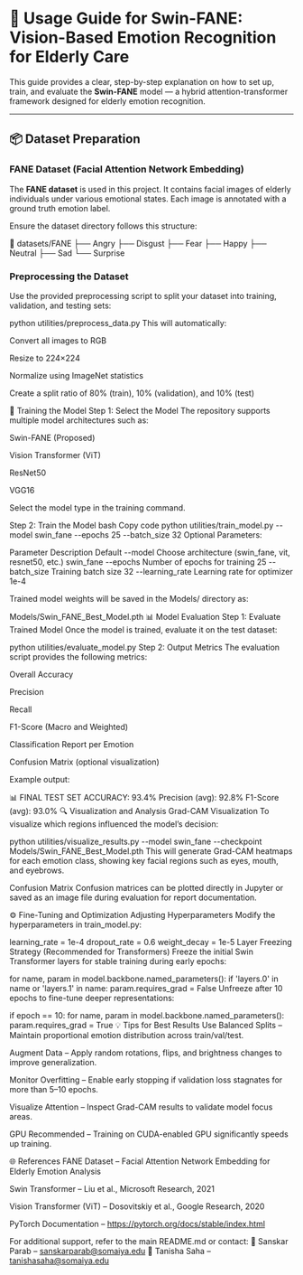 # 🧭 Usage Guide for Swin-FANE: Vision-Based Emotion Recognition for Elderly Care

This guide provides a clear, step-by-step explanation on how to set up, train, and evaluate the **Swin-FANE** model — a hybrid attention-transformer framework designed for elderly emotion recognition.

---

## 📦 Dataset Preparation

### FANE Dataset (Facial Attention Network Embedding)

The **FANE dataset** is used in this project. It contains facial images of elderly individuals under various emotional states. Each image is annotated with a ground truth emotion label.  

Ensure the dataset directory follows this structure:

📁 datasets/FANE
├── Angry
├── Disgust
├── Fear
├── Happy
├── Neutral
├── Sad
└── Surprise


### Preprocessing the Dataset

Use the provided preprocessing script to split your dataset into training, validation, and testing sets:


python utilities/preprocess_data.py
This will automatically:

Convert all images to RGB

Resize to 224×224

Normalize using ImageNet statistics

Create a split ratio of 80% (train), 10% (validation), and 10% (test)

🚀 Training the Model
Step 1: Select the Model
The repository supports multiple model architectures such as:

Swin-FANE (Proposed)

Vision Transformer (ViT)

ResNet50

VGG16

Select the model type in the training command.

Step 2: Train the Model
bash
Copy code
python utilities/train_model.py --model swin_fane --epochs 25 --batch_size 32
Optional Parameters:

Parameter	Description	Default
--model	Choose architecture (swin_fane, vit, resnet50, etc.)	swin_fane
--epochs	Number of epochs for training	25
--batch_size	Training batch size	32
--learning_rate	Learning rate for optimizer	1e-4

Trained model weights will be saved in the Models/ directory as:

Models/Swin_FANE_Best_Model.pth
📊 Model Evaluation
Step 1: Evaluate Trained Model
Once the model is trained, evaluate it on the test dataset:


python utilities/evaluate_model.py
Step 2: Output Metrics
The evaluation script provides the following metrics:

Overall Accuracy

Precision

Recall

F1-Score (Macro and Weighted)

Classification Report per Emotion

Confusion Matrix (optional visualization)

Example output:


📊 FINAL TEST SET ACCURACY: 93.4%
Precision (avg): 92.8%
F1-Score (avg): 93.0%
🔍 Visualization and Analysis
Grad-CAM Visualization
To visualize which regions influenced the model’s decision:


python utilities/visualize_results.py --model swin_fane --checkpoint Models/Swin_FANE_Best_Model.pth
This will generate Grad-CAM heatmaps for each emotion class, showing key facial regions such as eyes, mouth, and eyebrows.

Confusion Matrix
Confusion matrices can be plotted directly in Jupyter or saved as an image file during evaluation for report documentation.

⚙️ Fine-Tuning and Optimization
Adjusting Hyperparameters
Modify the hyperparameters in train_model.py:


learning_rate = 1e-4
dropout_rate = 0.6
weight_decay = 1e-5
Layer Freezing Strategy (Recommended for Transformers)
Freeze the initial Swin Transformer layers for stable training during early epochs:


for name, param in model.backbone.named_parameters():
    if 'layers.0' in name or 'layers.1' in name:
        param.requires_grad = False
Unfreeze after 10 epochs to fine-tune deeper representations:


if epoch == 10:
    for name, param in model.backbone.named_parameters():
        param.requires_grad = True
💡 Tips for Best Results
Use Balanced Splits – Maintain proportional emotion distribution across train/val/test.

Augment Data – Apply random rotations, flips, and brightness changes to improve generalization.

Monitor Overfitting – Enable early stopping if validation loss stagnates for more than 5–10 epochs.

Visualize Attention – Inspect Grad-CAM results to validate model focus areas.

GPU Recommended – Training on CUDA-enabled GPU significantly speeds up training.

🌐 References
FANE Dataset – Facial Attention Network Embedding for Elderly Emotion Analysis

Swin Transformer – Liu et al., Microsoft Research, 2021

Vision Transformer (ViT) – Dosovitskiy et al., Google Research, 2020

PyTorch Documentation – https://pytorch.org/docs/stable/index.html

For additional support, refer to the main README.md or contact:
📩 Sanskar Parab – sanskarparab@somaiya.edu
📩 Tanisha Saha – tanishasaha@somaiya.edu


